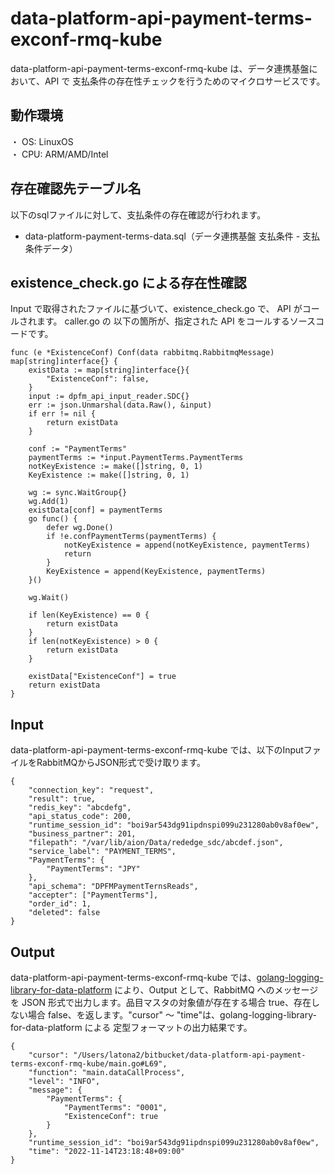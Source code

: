 # data-platform-api-payment-terms-exconf-rmq-kube
data-platform-api-payment-terms-exconf-rmq-kube は、データ連携基盤において、API で 支払条件の存在性チェックを行うためのマイクロサービスです。

## 動作環境
・ OS: LinuxOS  
・ CPU: ARM/AMD/Intel  

## 存在確認先テーブル名
以下のsqlファイルに対して、支払条件の存在確認が行われます。

* data-platform-payment-terms-data.sql（データ連携基盤 支払条件 - 支払条件データ）

## existence_check.go による存在性確認
Input で取得されたファイルに基づいて、existence_check.go で、 API がコールされます。
caller.go の 以下の箇所が、指定された API をコールするソースコードです。

```
func (e *ExistenceConf) Conf(data rabbitmq.RabbitmqMessage) map[string]interface{} {
	existData := map[string]interface{}{
		"ExistenceConf": false,
	}
	input := dpfm_api_input_reader.SDC{}
	err := json.Unmarshal(data.Raw(), &input)
	if err != nil {
		return existData
	}

	conf := "PaymentTerms"
	paymentTerms := *input.PaymentTerms.PaymentTerms
	notKeyExistence := make([]string, 0, 1)
	KeyExistence := make([]string, 0, 1)

	wg := sync.WaitGroup{}
	wg.Add(1)
	existData[conf] = paymentTerms
	go func() {
		defer wg.Done()
		if !e.confPaymentTerms(paymentTerms) {
			notKeyExistence = append(notKeyExistence, paymentTerms)
			return
		}
		KeyExistence = append(KeyExistence, paymentTerms)
	}()

	wg.Wait()

	if len(KeyExistence) == 0 {
		return existData
	}
	if len(notKeyExistence) > 0 {
		return existData
	}

	existData["ExistenceConf"] = true
	return existData
}

```

## Input
data-platform-api-payment-terms-exconf-rmq-kube では、以下のInputファイルをRabbitMQからJSON形式で受け取ります。  

```
{
	"connection_key": "request",
	"result": true,
	"redis_key": "abcdefg",
	"api_status_code": 200,
	"runtime_session_id": "boi9ar543dg91ipdnspi099u231280ab0v8af0ew",
	"business_partner": 201,
	"filepath": "/var/lib/aion/Data/rededge_sdc/abcdef.json",
	"service_label": "PAYMENT_TERMS",
	"PaymentTerms": {
		"PaymentTerms": "JPY"
	},
	"api_schema": "DPFMPaymentTernsReads",
	"accepter": ["PaymentTerms"],
	"order_id": 1,
	"deleted": false
}

```

## Output
data-platform-api-payment-terms-exconf-rmq-kube では、[golang-logging-library-for-data-platform](https://github.com/latonaio/golang-logging-library-for-data-platform) により、Output として、RabbitMQ へのメッセージを JSON 形式で出力します。品目マスタの対象値が存在する場合 true、存在しない場合 false、を返します。"cursor" ～ "time"は、golang-logging-library-for-data-platform による 定型フォーマットの出力結果です。

```
{
	"cursor": "/Users/latona2/bitbucket/data-platform-api-payment-terms-exconf-rmq-kube/main.go#L69",
	"function": "main.dataCallProcess",
	"level": "INFO",
	"message": {
		"PaymentTerms": {
			"PaymentTerms": "0001",
			"ExistenceConf": true
		}
	},
	"runtime_session_id": "boi9ar543dg91ipdnspi099u231280ab0v8af0ew",
	"time": "2022-11-14T23:18:48+09:00"
}
```